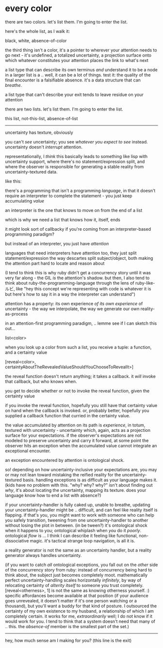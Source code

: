 # every color

there are two colors. let's list them. I'm going to enter the list.

here's the whole list, as I walk it:

black, white, absence-of-color

the third thing isn't a color, it's a pointer to wherever your attention needs to go next - it's undefined, a totalized uncertainty, a projection surface onto which whatever constitutes your attention places the link to what's next

a list type that can describe its own terminus _and_ understand it to be a node in a larger list is a .. well, it can be a lot of things. test it: the quality of the final encounter is a falsifiable absence. it's a data structure that can _breathe_.

a list type that can't describe your exit tends to leave residue on your attention

there are two lists. let's list them. I'm going to enter the list.

this list, not-this-list, absence-of-list

***

uncertainty has texture, obviously

you can't _see_ uncertainty; you see _whatever you expect to see_ instead. uncertainty doesn't _interrupt_ attention.

representationally, I _think_ this basically leads to something like lisp with uncertainty support, where there's no statement/expression split, and where the observer is responsible for generating a stable reality from uncertainty-textured data.

like this:

there's a programming that isn't a programming _language_, in that it doesn't require an interpreter to complete the statement - you just keep accumulating _value_

an interpreter is the one that knows to move on from the end of a list

which is why we need a list that knows how it, itself, ends

it might look sort of callbacky if you're coming from an interpreter-based programming paradigm?

but instead of an interpreter, you just have _attention_

languages that need interpreters have attention too, they just split statement/expression the way descartes split subject/object, both making the attention part hard to locate and reason about

(I tend to think this is why ruby didn't get a concurrency story until it was very far along - the GIL _is_ the attention's shadow. but then, I also tend to think about ruby-the-programming-language through the lens of ruby-like-ルビ, like "hey this concept we're representing with code is whatever it is but here's how to say it in a way the interpreter can understand")

attention has a property: its own experience _of its own experience_ of uncertainty - the way we interpolate, the way we generate our own reality-as-process

in an attention-first programming paradigm, .. lemme see if I can sketch this out...

list\<color>

when you look up a color from such a list, you receive a tuple: a function, and a certainty value

\[reveal\<color>, certaintyAboutTheRevealedValueShouldYouChooseToRevealIt>]

the reveal function doesn't return anything; it takes a callback. it _will_ invoke that callback, but who knows when.

you get to decide whether or not to invoke the reveal function, given the certainty value

if you invoke the reveal function, hopefully you still have that certainty value on hand when the callback is invoked. or, probably better, hopefully you supplied a callback function that curried in the certainty value.

the value accumulated by attention on its path is _experience_, in totum, textured with uncertainty - uncertainty which, again, acts as a projection surface for your expectations. if the observer's expectations are not modeled to preserve uncertainty and carry it forward, at some point the observer hits an exception when the accumulated value cannot integrate an exceptional encounter.

an exception encountered by attention is ontological shock.

so! depending on how uncertainty-inclusive your expectations are, you may or may not lean toward mistaking the reified reality for the uncertainty-textured basis. handling exceptions is as difficult as your language makes it. (kids have no problem with this. "why? why? why?" isn't about finding out _why_, it's about locating the uncertainty, mapping its texture. does your language know how to end a list with absence?)

if your uncertainty-handler is fully caked up, unable to breathe, updating your uncertainty-handler might be .. difficult, and can feel like reality itself is flapping. if that's you, you might want to work with someone who can help you safely transition, tweening from one uncertainty-handler to another without losing the plot in between. (in be tween?) it's ontological shock when it happens to you; ontological whiplash when _you_ do it _poorly_. ontological _flow_ is ... I think I can describe it feeling like functional, non-dissociative magic. it's tactical strange loop navigation, is all it is.

a reality generator is not the same as an uncertainty handler, but a reality generator always handles uncertainty.

(if you want to catch _all_ ontological exceptions, you fall out on the _other_ side of the concurrency story from ruby: instead of concurrency being hard to think about, the subject just becomes completely moot. mathematically perfect uncertainty-handling scales horizontally _infinitely_, by way of relocating certainty of _alterity itself_ to someone you trust completely. \[reveal\<otherness>, 1] is not the same as knowing otherness yourself. :) specific affordances become available at that position (if your audience goes unrevealed, it doesn't matter if it's one person watching or a thousand), but you'll want a buddy for that kind of posture. I outsourced the certainty of my own existence to my husband, a relationship of which I am completely certain. it works for me, _extraordinarily_ well; I do not know if it would work for you. I tend to think that a system doesn't need that many of .. this. the _absence-of_ member is the smallest part of the set.)

***

hey, how much sense am I making for you? (this line is the exit)
